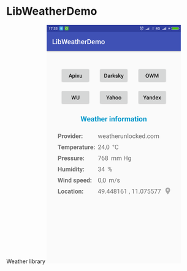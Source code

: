 # LibWeatherDemo
Weather library
<img src="https://github.com/dgaenko/LibWeatherDemo/blob/master/sample/screenshot/main.png" width="350"/>
